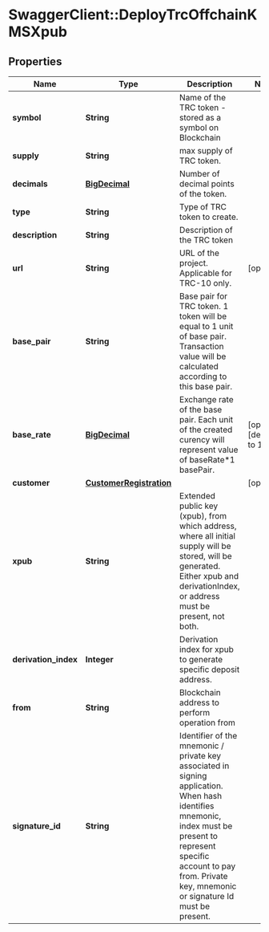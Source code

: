 # SwaggerClient::DeployTrcOffchainKMSXpub

## Properties
Name | Type | Description | Notes
------------ | ------------- | ------------- | -------------
**symbol** | **String** | Name of the TRC token - stored as a symbol on Blockchain | 
**supply** | **String** | max supply of TRC token. | 
**decimals** | [**BigDecimal**](BigDecimal.md) | Number of decimal points of the token. | 
**type** | **String** | Type of TRC token to create. | 
**description** | **String** | Description of the TRC token | 
**url** | **String** | URL of the project. Applicable for TRC-10 only. | [optional] 
**base_pair** | **String** | Base pair for TRC token. 1 token will be equal to 1 unit of base pair. Transaction value will be calculated according to this base pair. | 
**base_rate** | [**BigDecimal**](BigDecimal.md) | Exchange rate of the base pair. Each unit of the created curency will represent value of baseRate*1 basePair. | [optional] [default to 1]
**customer** | [**CustomerRegistration**](CustomerRegistration.md) |  | [optional] 
**xpub** | **String** | Extended public key (xpub), from which address, where all initial supply will be stored, will be generated. Either xpub and derivationIndex, or address must be present, not both. | 
**derivation_index** | **Integer** | Derivation index for xpub to generate specific deposit address. | 
**from** | **String** | Blockchain address to perform operation from | 
**signature_id** | **String** | Identifier of the mnemonic / private key associated in signing application. When hash identifies mnemonic, index must be present to represent specific account to pay from. Private key, mnemonic or signature Id must be present.  | 


